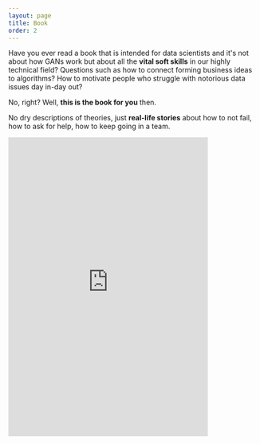 ```yaml
---
layout: page
title: Book
order: 2
---
```


Have you ever read a book that is intended for data scientists and it's not about how GANs work but about all the **vital soft skills** in our highly technical field? Questions such as how to connect forming business ideas to algorithms? How to motivate people who struggle with notorious data issues day in-day out? 

No, right? Well, **this is the book for you** then.

No dry descriptions of theories, just **real-life stories** about how to not fail, how to ask for help, how to keep going in a team.

<iframe src="https://docs.google.com/forms/d/e/1FAIpQLSeNtZ42ZUDRI2BTvAAgz6ixxwjYUpdvJYZHm-A0WfrLL6i4Qg/viewform?embedded=true" width="400" height="600" frameborder="0" marginheight="0" marginwidth="0">Loading…</iframe>